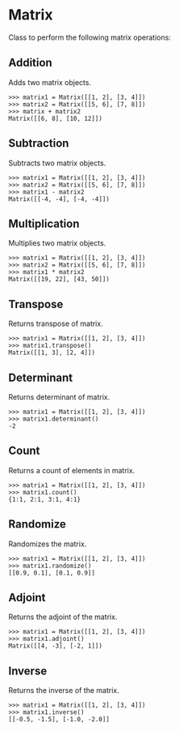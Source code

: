 # Matrix
Class to perform the following matrix operations:

## Addition
Adds two matrix objects.
```
>>> matrix1 = Matrix([[1, 2], [3, 4]])
>>> matrix2 = Matrix([[5, 6], [7, 8]])
>>> matrix + matrix2
Matrix([[6, 8], [10, 12]])
```

## Subtraction
Subtracts two matrix objects.
```
>>> matrix1 = Matrix([[1, 2], [3, 4]])
>>> matrix2 = Matrix([[5, 6], [7, 8]])
>>> matrix1 - matrix2
Matrix([[-4, -4], [-4, -4]])
```

## Multiplication
Multiplies two matrix objects.
```
>>> matrix1 = Matrix([[1, 2], [3, 4]])
>>> matrix2 = Matrix([[5, 6], [7, 8]])
>>> matrix1 * matrix2
Matrix([[19, 22], [43, 50]])
```

## Transpose
Returns transpose of matrix.
```
>>> matrix1 = Matrix([[1, 2], [3, 4]])
>>> matrix1.transpose()
Matrix([[1, 3], [2, 4]])
```

## Determinant
Returns determinant of matrix.
```
>>> matrix1 = Matrix([[1, 2], [3, 4]])
>>> matrix1.determinant()
-2
```

## Count
Returns a count of elements in matrix.
```
>>> matrix1 = Matrix([[1, 2], [3, 4]])
>>> matrix1.count()
{1:1, 2:1, 3:1, 4:1}
```

## Randomize
Randomizes the matrix.
```
>>> matrix1 = Matrix([[1, 2], [3, 4]])
>>> matrix1.randomize()
[[0.9, 0.1], [0.1, 0.9]]
```

## Adjoint
Returns the adjoint of the matrix.
```
>>> matrix1 = Matrix([[1, 2], [3, 4]])
>>> matrix1.adjoint()
Matrix([[4, -3], [-2, 1]])
```

## Inverse
Returns the inverse of the matrix.
```
>>> matrix1 = Matrix([[1, 2], [3, 4]])
>>> matrix1.inverse()
[[-0.5, -1.5], [-1.0, -2.0]]
```